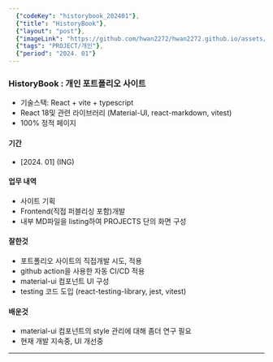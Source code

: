 ```yaml
---
  {"codeKey": "historybook_202401"},
  {"title": "HistoryBook"},
  {"layout": "post"},
  {"imageLink": "https://github.com/hwan2272/hwan2272.github.io/assets/65170244/1484641e-2ff8-45d1-9ddd-1bdf48ef4616"},
  {"tags": "PROJECT/개인"},
  {"period": "2024. 01"}
---
```


### HistoryBook : 개인 포트폴리오 사이트

- 기술스택: React + vite + typescript
- React 18및 관련 라이브러리 (Material-UI, react-markdown, vitest)
- 100% 정적 페이지

#### 기간

- [2024. 01] (ING)

#### 업무 내역

- 사이트 기획
- Frontend(직접 퍼블리싱 포함)개발
- 내부 MD파일을 listing하여 PROJECTS 단의 화면 구성

#### 잘한것

- 포트폴리오 사이트의 직접개발 시도, 적용
- github action을 사용한 자동 CI/CD 적용
- material-ui 컴포넌트 UI 구성
- testing 코드 도입 (react-testing-library, jest, vitest)

#### 배운것

- material-ui 컴포넌트의 style 관리에 대해 좀더 연구 필요
- 현재 개발 지속중, UI 개선중

---
